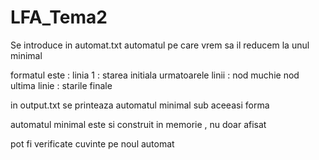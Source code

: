 # LFA_Tema2
Se introduce in automat.txt automatul pe care vrem sa il reducem la unul minimal

formatul este :
linia 1 : starea initiala
urmatoarele linii : nod muchie nod
ultima linie : starile finale

in output.txt se printeaza automatul minimal sub aceeasi forma

automatul minimal este si construit in memorie , nu doar afisat

pot fi verificate cuvinte pe noul automat
